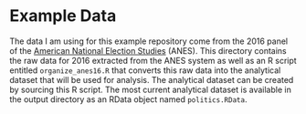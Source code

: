 # Example Data

The data I am using for this example repository come from the 2016 panel of the [American National Election Studies](https://electionstudies.org/) (ANES). This directory contains the raw data for 2016 extracted from the ANES system as well as an R script entitled `organize_anes16.R` that converts this raw data into the analytical dataset that will be used for analysis. The analytical dataset can be created by sourcing this R script. The most current analytical dataset is available in the output directory as an RData object named `politics.RData`. 